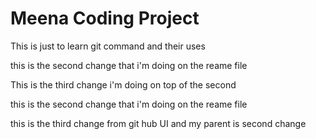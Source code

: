 # Meena Coding Project 
This is just to learn git command and their uses

this is the second change that i'm doing on the reame file


This is the third change i'm doing on top of the second 


this is the second change that i'm doing on the reame file 


this is the third change from git hub UI and my parent is second change

